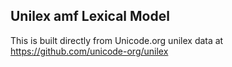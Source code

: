 Unilex amf Lexical Model
----------------------

This is built directly from Unicode.org unilex data at
https://github.com/unicode-org/unilex
